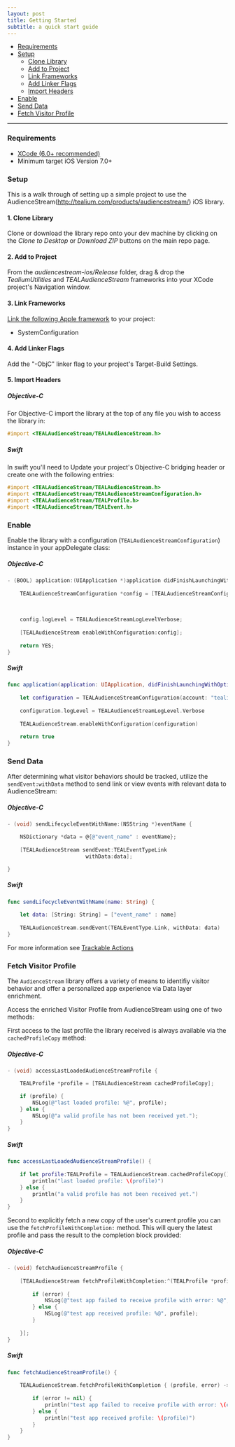 ```yaml
---
layout: post
title: Getting Started
subtitle: a quick start guide
---
```


- [Requirements](getting-started.html#requirements)
- [Setup](getting-started.html#setup)
	- [Clone Library](getting-started.html#clone-library)
	- [Add to Project](getting-started.html#add-to-project)
	- [Link Frameworks](getting-started.html#link-frameworks)
	- [Add Linker Flags](getting-started.html#add-linker-flags)
	- [Import Headers](getting-started.html#import-headers)
- [Enable](getting-started.html#enable)
- [Send Data](getting-started.html#send-data)
- [Fetch Visitor Profile](getting-started.html#fetch-visitor-profile)

<hr/>
 
<!--more-->
 
### <span id="requirements"/> Requirements

- [XCode (6.0+ recommended)](https://developer.apple.com/xcode/downloads/)
- Minimum target iOS Version 7.0+


### <span id="setup"/>Setup
This is a walk through of setting up a simple project to use the AudienceStream(http://tealium.com/products/audiencestream/) iOS library.

#### <span id="clone-library"/> 1. Clone Library

Clone or download the library repo onto your dev machine by clicking on the *Clone to Desktop* or *Download ZIP* buttons on the main repo page.

#### <span id="add-to-project"/> 2. Add to Project

From the *audiencestream-ios/Release* folder, drag & drop the *TealiumUtilities* and *TEALAudienceStream* frameworks into your XCode project's Navigation window.

#### <span id="link-frameworks"/> 3. Link Frameworks

[Link the following Apple framework](https://developer.apple.com/library/ios/recipes/xcode_help-project_editor/Articles/AddingaLibrarytoaTarget.html) to your project:

- SystemConfiguration

#### <span id="add-linker-flags"/> 4. Add Linker Flags

Add the "-ObjC" linker flag to your project's Target-Build Settings.

#### <span id="import-headers"/> 5. Import Headers

##### Objective-C
For Objective-C import the library at the top of any file you wish to access the library in:

```objective-c
#import <TEALAudienceStream/TEALAudienceStream.h>
```
##### Swift

In swift you'll need to Update your project's Objective-C bridging header or create one with the following entries:

```objective-c
#import <TEALAudienceStream/TEALAudienceStream.h>
#import <TEALAudienceStream/TEALAudienceStreamConfiguration.h>
#import <TEALAudienceStream/TEALProfile.h>
#import <TEALAudienceStream/TEALEvent.h>
```

### <span id="enable"/> Enable

Enable the library with a configuration (```TEALAudienceStreamConfiguration```) instance in your appDelegate class:

##### Objective-C

```objective-c
- (BOOL) application:(UIApplication *)application didFinishLaunchingWithOptions:(NSDictionary *)launchOptions {
    
    TEALAudienceStreamConfiguration *config = [TEALAudienceStreamConfiguration configurationWithAccount:@"tealiummobile"
                                                                                                profile:@"demo"
                                                                                            environment:@"dev"];
    
    config.logLevel = TEALAudienceStreamLogLevelVerbose;
    
    [TEALAudienceStream enableWithConfiguration:config];
    
    return YES;
}
```

##### Swift

```swift
func application(application: UIApplication, didFinishLaunchingWithOptions launchOptions: [NSObject: AnyObject]?) -> Bool {
    
    let configuration = TEALAudienceStreamConfiguration(account: "tealiummobile", profile: "demo", environment: "dev")
    
    configuration.logLevel = TEALAudienceStreamLogLevel.Verbose
    
    TEALAudienceStream.enableWithConfiguration(configuration)
    
    return true
}
```

### <span id="send-data"/> Send Data

After determining what visitor behaviors should be tracked, utilize the ```sendEvent:withData``` method to send link or view events with relevant data to AudienceStream:

##### Objective-C

```objective-c
- (void) sendLifecycleEventWithName:(NSString *)eventName {

    NSDictionary *data = @{@"event_name" : eventName};
    
    [TEALAudienceStream sendEvent:TEALEventTypeLink
                         withData:data];

}
```
##### Swift

```swift
func sendLifecycleEventWithName(name: String) {
    
    let data: [String: String] = ["event_name" : name]
    
    TEALAudienceStream.sendEvent(TEALEventType.Link, withData: data)
}
```

For more information see [Trackable Actions](trackable-actions.html)

### <span id="fetch-visitor-profile"/> Fetch Visitor Profile

The ```AudienceStream``` library offers a variety of means to identifiy visitor behavior and offer a personalized app experience via  Data layer enrichment.

Access the enriched Visitor Profile from AudienceStream using one of two methods:

First access to the last profile the library received is always available via the ```cachedProfileCopy```  method:

##### Objective-C

```objective-c
- (void) accessLastLoadedAudienceStreamProfile {

    TEALProfile *profile = [TEALAudienceStream cachedProfileCopy];

    if (profile) {
        NSLog(@"last loaded profile: %@", profile);
    } else {
        NSLog(@"a valid profile has not been received yet.");
    }
}
```

##### Swift

```swift
func accessLastLoadedAudienceStreamProfile() {
    
    if let profile:TEALProfile = TEALAudienceStream.cachedProfileCopy() {
        println("last loaded profile: \(profile)")
    } else {
        println("a valid profile has not been received yet.")
    }
}
```

Second to explicitly fetch a new copy of the user's current profile you can use the ```fetchProfileWithCompletion:``` method.  This will query the latest profile and pass the result to the completion block provided:

##### Objective-C

```objective-c
- (void) fetchAudienceStreamProfile {
    
    [TEALAudienceStream fetchProfileWithCompletion:^(TEALProfile *profile, NSError *error) {
       
        if (error) {
            NSLog(@"test app failed to receive profile with error: %@", [error localizedDescription]);
        } else {
            NSLog(@"test app received profile: %@", profile);
        }
        
    }];
}
```

##### Swift

```swift
func fetchAudienceStreamProfile() {
    
    TEALAudienceStream.fetchProfileWithCompletion { (profile, error) -> Void in
        
        if (error != nil) {
            println("test app failed to receive profile with error: \(error.localizedDescription)")
        } else {
            println("test app received profile: \(profile)")
        }
    }
}
```